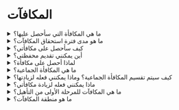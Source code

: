 # المكافآت

<details>

<summary>ما هي المكافأة التي سأحصل عليها؟</summary>

بناءً على إجمالي نقاطك وتحقيق الأهداف الجماعية، ستحصل على مكافأة فردية في عملات $XBG، بالإضافة إلى مكافأة جماعية في عملات $XBG. جميع المكافآت مرتبطة بفترة استحقاق [محددة](rewards-test.md#how-long-are-rewards-vested).

</details>

<details>

<summary>ما هو مدى فترة استحقاق المكافآت؟</summary>



</details>

<details>

<summary>كيف سأحصل على مكافأتي؟</summary>

عند انتهاء المرحلة التأهيلية أو الموسم، سترسل المكافآت إلى المحفظة التي قدمتها، استنادًا إلى ترتيبك النهائي بعد انتهاء المسابقة. ملاحظة: جميع المكافآت مرتبطة بفترة استحقاق [محددة](rewards-test.md#how-long-are-rewards-vested).

</details>

<details>

<summary>أين يمكنني تقديم محفظتي؟</summary>



</details>

<details>

<summary>لماذا أحصل على مكافأة؟</summary>

نكافئك تقديرًا لمشاركتك النشطة ومساهمتك في توسيع مجتمع XBorg ولتعزيز عملتنا $XBG.

</details>

<details>

<summary>ما هي المكافأة الجماعية؟</summary>

المكافأة الجماعية هي تجسيد لتقديرنا لجهود المشاركين الجماعية، حيث يتم تعزيز المكافآت عند تحقيق مستويات مهمة خلال الموسم. اعتمادًا على ترتيبك في نهاية الموسم، ستحصل على مكافأة إضافية من الصندوق الجماعي.

</details>

<details>

<summary>كيف سيتم تقسيم المكافأة الجماعية؟ وماذا يمكنني فعله لزيادتها؟</summary>

تحدد تقسيم المكافأة الجماعية بناءً على ترتيبك ويمكن زيادتها جماعيًا من خلال تحقيق معايير جماعية أو إكمال إجراءات فلاش. لمزيد من المعلومات، يرجى الاطلاع على [القواعد](rules-test.md).

</details>

<details>

<summary>ماذا يمكنني فعله لزيادة مكافأتي؟</summary>

أفضل طريقة لزيادة مكافأتك هي من خلال الاستمرارية المشتركة مع الانتشار الفيروسي. كلما زادت نطاقك، زاد تصعيدك في قائمة المتصدرين.

</details>

<details>

<summary>ما هي المكافآت للمرحلة الأولى من التأهيل؟</summary>

في المرحلة الأولى من التأهيل، يبلغ إجمالي المكافآت حتى 100 ألف XBG، مع جزء مرتبط بإنجاز الأهداف الجماعية بنجاح.

</details>

<details>

<summary>ما هو منطقة المكافآت؟</summary>



</details>
